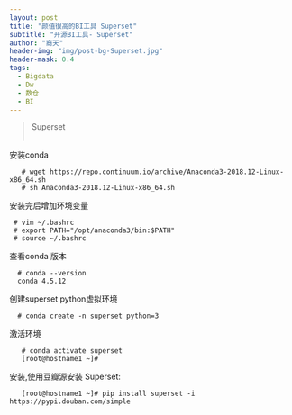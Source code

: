 ```yaml
---
layout: post
title: "颜值很高的BI工具 Superset"
subtitle: "开源BI工具- Superset"
author: "裔天"
header-img: "img/post-bg-Superset.jpg"
header-mask: 0.4
tags:
  - Bigdata
  - Dw
  - 数仓
  - BI 
---
```


> Superset 
<br><br>


安装conda

       # wget https://repo.continuum.io/archive/Anaconda3-2018.12-Linux-x86_64.sh
       # sh Anaconda3-2018.12-Linux-x86_64.sh


安装完后增加环境变量

     # vim ~/.bashrc 
     # export PATH="/opt/anaconda3/bin:$PATH"  
     # source ~/.bashrc

查看conda 版本

      # conda --version
      conda 4.5.12

创建superset python虚拟环境

      # conda create -n superset python=3

激活环境
      
       # conda activate superset
       [root@hostname1 ~]#


安装,使用豆瓣源安装 Superset:

       [root@hostname1 ~]# pip install superset -i https://pypi.douban.com/simple



